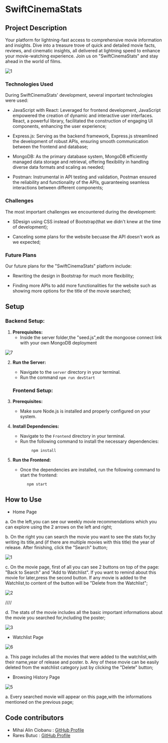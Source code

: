 # SwiftCinemaStats

## Project Description 
Your platform for lightning-fast access to comprehensive movie information and insights. Dive into a treasure trove of quick and detailed movie facts, reviews, and cinematic insights, all delivered at lightning speed to enhance your movie-watching experience. Join us on "SwiftCinemaStats" and stay ahead in the world of films.


![1](https://github.com/RaresButuc/SwiftCinemaStats.com/assets/116391767/dbd00c4d-c977-4d12-b615-a6b89ff61094)


### Technologies Used

During SwiftCinemaStats' development, several important technologies were used:

- JavaScript with React: Leveraged for frontend development, JavaScript empowered the creation of dynamic and interactive user interfaces. React, a powerful library, facilitated the construction of engaging UI components, enhancing the user experience;

- Express.js: Serving as the backend framework, Express.js streamlined the development of robust APIs, ensuring smooth communication between the frontend and database;

- MongoDB: As the primary database system, MongoDB efficiently managed data storage and retrieval, offering flexibility in handling diverse data formats and scaling as needed;

- Postman: Instrumental in API testing and validation, Postman ensured the reliability and functionality of the APIs, guaranteeing seamless interactions between different components;

### Challenges

The most important challenges we encountered during the development:

- SDesign using CSS instead of Bootstrap(that we didn't knew at the time of development);

- Canceling some plans for the website becuase the API doesn't work as we expected;

### Future Plans
  
Our future plans for the "SwiftCinemaStats" platform include:

- Rewriting the design in Bootstrap for much more flexibility;

- Finding more APIs to add more functionalities for the website such as showing more options for the title of the movie searched;

## Setup

### Backend Setup:

1. **Prerequisites:**
    - Inside the server folder,the "seed.js",edit the mongoose connect link with your own MongoDB deployment

![7](https://github.com/RaresButuc/SwiftCinemaStats.com/assets/116391767/d3ddd048-771f-4495-a57c-9beaa705d725)

2. **Run the Server:**
    - Navigate to the `server` directory in your terminal.
    - Run the command ```npm run devStart```


   ### Frontend Setup:

1. **Prerequisites:**
    - Make sure Node.js is installed and properly configured on your system.

2. **Install Dependencies:**
    - Navigate to the `Frontend` directory in your terminal.
    - Run the following command to install the necessary dependencies:
      ```
           npm install
      ```

3. **Run the Frontend:**
    - Once the dependencies are installed, run the following command to start the frontend:
      ```
         npm start 
      ```



## How to Use 
  
- Home Page

a. On the left,you can see our weekly movie recommendations which you can explore using the 2 arrows on the left and right; 

b. On the right you can search the movie you want to see the stats for,by writing its title,and (if there are multiple movies with this title) the year of release. After finishing, click the "Search" button;

![1](https://github.com/RaresButuc/SwiftCinemaStats.com/assets/116391767/523990f9-b793-466a-993c-c6a877187cee)

c. On the movie page, first of all you can see 2 buttons on top of the page: "Back to Search" and "Add to Watchlist". If you want to remind about this movie for later,press the second button. If any movie is added to the Watchlist,to content of the button will be "Delete from the Watchlist";

![2](https://github.com/RaresButuc/SwiftCinemaStats.com/assets/116391767/81d7067d-af25-44ca-ad70-0ff664a2c4da)

////

d. The stats of the movie includes all the basic important informations about the movie you searched for,including the poster;

![3](https://github.com/RaresButuc/SwiftCinemaStats.com/assets/116391767/a938b035-c4f0-4e25-882f-29941b8b3b6b)

 
- Watchlist Page

![6](https://github.com/RaresButuc/SwiftCinemaStats.com/assets/116391767/43f2a131-22b1-4e1b-934b-2b21a7438691)

a. This page includes all the movies that were added to the watchlist,with their name,year of release and poster.
b. Any of these movie can be easily deleted from the watchlist category just by clicking the "Delete" button;

 
- Browsing History Page

![5](https://github.com/RaresButuc/SwiftCinemaStats.com/assets/116391767/06c7fc5e-0156-41aa-98c1-fa4a099e8798)

a. Every searched movie will appear on this page,with the informations mentioned on the previous page;


## Code contributors

- Mihai Alin Ciobanu : [GitHub Profile](https://github.com/mihaiallin)
- Rares Butuc : [GitHub Profile](https://github.com/RaresButuc)
